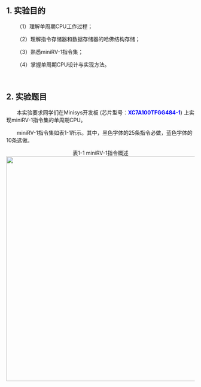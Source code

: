 ## 1. 实验目的

&emsp;&emsp;（1）理解单周期CPU工作过程；

&emsp;&emsp;（2）理解指令存储器和数据存储器的哈佛结构存储；

&emsp;&emsp;（3）熟悉miniRV-1指令集；

&emsp;&emsp;（4）掌握单周期CPU设计与实现方法。

&emsp;&emsp;

## 2. 实验题目

&emsp;&emsp;本实验要求同学们在Minisys开发板 (芯片型号：<font color = blue>**XC7A100TFGG484-1**</font>) 上实现miniRV-1指令集的单周期CPU。

&emsp;&emsp;miniRV-1指令集如表1-1所示。其中，黑色字体的25条指令必做，蓝色字体的10条选做。

<center>表1-1 miniRV-1指令概述</center>
<center><img src = "../assets/1-1.png" width = 600></center>
